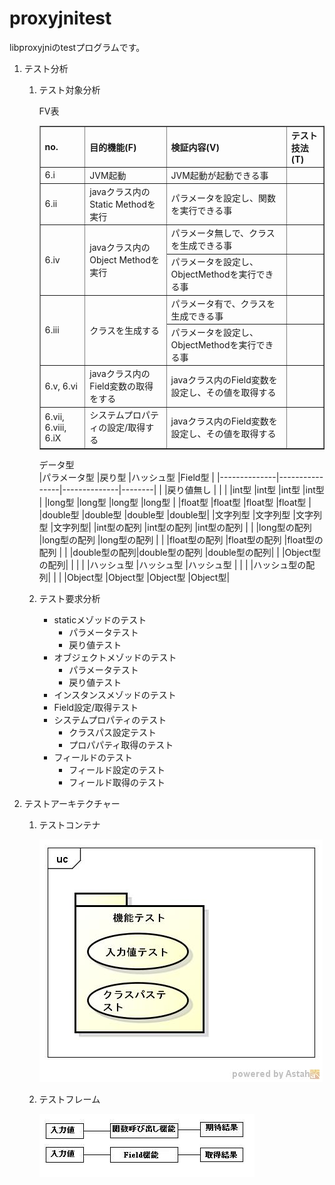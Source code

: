 proxyjnitest
============
libproxyjniのtestプログラムです。

1. テスト分析
    1. テスト対象分析
    
        FV表  
        
        <table border="1">
        <tr>
            <th>no.</th>
            <th>目的機能(F)</th>
            <th>検証内容(V)</th>
            <th>テスト技法(T)</th>
        </tr>
        <tr>
            <td>6.i</td>
            <td>JVM起動</td>
            <td>JVM起動が起動できる事</td>
            <td>　</td>
        </tr>
        <tr>
            <td>6.ii</td>
            <td>javaクラス内のStatic Methodを実行</td>
            <td>パラメータを設定し、関数を実行できる事</td>
            <td>　</td>
        </tr>
        <tr>
            <td rowspan="2">6.iv</td>
            <td rowspan="2">javaクラス内のObject Methodを実行</td>
            <td>パラメータ無しで、クラスを生成できる事</td>
            <td>　</td>
       </tr>
        <tr>
            <td>パラメータを設定し、ObjectMethodを実行できる事</td>
            <td>　</td>
        </tr>
        <tr>
            <td rowspan="2">6.iii</td>
            <td rowspan="2">クラスを生成する</td>
            <td>パラメータ有で、クラスを生成できる事</td>
            <td>　</td>
       </tr>
        <tr>
            <td>パラメータを設定し、ObjectMethodを実行できる事</td>
            <td>　</td>
        </tr>
        <tr>
            <td>6.v, 6.vi</td>
            <td>javaクラス内のField変数の取得をする</td>
            <td>javaクラス内のField変数を設定し、その値を取得する</td>
            <td>　</td>
        </tr>
        <tr>
            <td>6.vii, 6.viii, 6.iX</td>
            <td>システムプロパティの設定/取得する</td>
            <td>javaクラス内のField変数を設定し、その値を取得する</td>
            <td>　</td>
        </tr>
        </table>
        
        データ型  
        |パラメータ型  |戻り型          |ハッシュ型    |Field型 |
        |--------------|----------------|--------------|--------|
        |              |戻り値無し      |              |        |
        |int型         |int型           |int型         |int型   |
        |long型        |long型          |long型        |long型  |
        |float型       |float型         |float型       |float型 |
        |double型      |double型        |double型      |double型|
        |文字列型      |文字列型        |文字列型      |文字列型|
        |int型の配列   |int型の配列     |int型の配列   |        |
        |long型の配列  |long型の配列    |long型の配列  |        |
        |float型の配列 |float型の配列   |float型の配列 |        |
        |double型の配列|double型の配列  |double型の配列|        |
        |Object型の配列|                |              |        |
        |ハッシュ型    |ハッシュ型      |ハッシュ型    |        |
        |              |ハッシュ型の配列|              |        |
        |Object型      |Object型        |Object型      |Object型|
    
    1. テスト要求分析
        * staticメゾッドのテスト
          - パラメータテスト
          - 戻り値テスト
        * オブジェクトメゾッドのテスト
          - パラメータテスト
          - 戻り値テスト
        * インスタンスメゾッドのテスト
        * Field設定/取得テスト
        * システムプロパティのテスト
          - クラスパス設定テスト
          - プロパパティ取得のテスト
        * フィールドのテスト
          - フィールド設定のテスト
          - フィールド取得のテスト  
    
1. テストアーキテクチャー
    1. テストコンテナ
    
        ![](images/ucPproxyjniTest.jpg)
    
    1. テストフレーム
    
        ![](images/testframe.jpg)
    
    
